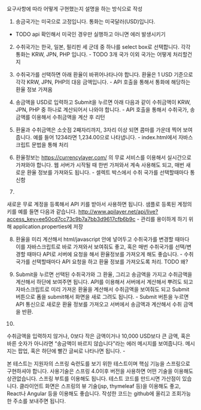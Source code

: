 요구사항에 따라 어떻게 구현했는지 설명을 하는 방식으로 작성 

1. 송금국가는 미국으로 고정입니다. 통화는 미국달러(USD)입니다.
- TODO api 확인해서 미국인 경우만 실행하고 아니면 에러 발생시키기 

2. 수취국가는 한국, 일본, 필리핀 세 군데 중 하나를 select box로 선택합니다. 각각 통화는 KRW, JPN, PHP 입니다.  - TODO 3개 국가 이외 국가는 어떻게 처리할건지  

3. 수취국가를 선택하면 아래 환율이 바뀌어나타나야 합니다. 환율은 1 USD 기준으로 각각 KRW, JPN, PHP의 대응 금액입니다. - API 호출을 통해서 통화에 해당하는 환율 정보 가져옴 


4. 송금액을 USD로 입력하고 Submit을 누르면 아래 다음과 같이 수취금액이 KRW, JPN, PHP 중 하나로 계산되어서 나와야 합니다. - API 호출을 통해서 수취국가, 송금액를 이용해서 수취금액을 계산 후 리턴 


5. 환율과 수취금액은 소숫점 2째자리까지, 3자리 이상 되면 콤마를 가운데 찍어 보여줍니다. 예를 들어 1234라면 1,234.00으로 나타냅니다. - index.html에서 자바스크립트 문법을 통해 처리 

6. 환율정보는 https://currencylayer.com/ 의 무료 서비스를 이용해서 실시간으로 가져와야 합니다. 웹 서버가 시작될 때 한번 가져와서 계속 사용해도 되고, 매번 새로운 환율 정보를 가져와도 됩니다. - 셀렉트 박스에서 수취 국가를 선택할때마다 통신함 

7. 
새로운 무료 계정을 등록해서 API 키를 받아서 사용하면 됩니다. 샘플로 등록된 계정의 키를 예를 들면 다음과 같습니다. http://www.apilayer.net/api/live?access_key=ee50cd7cc73c9b7a7bb3d9617cfb6b9c - 관리를 용이하게 하기 위해 application.properties에 저장 

8. 환율을 미리 계산해서 html/javascript 안에 넣어두고 수취국가를 변경할 때마다 이를 자바스크립트로 바로 가져와서 보여줘도 좋고,
혹은 매번 수취국가를 선택/변경할 때마다 API로 서버에 요청을 해서 환율정보를 가져오게 해도 좋습니다. - 수취 국가를 선택할때마다 API 요청을 하고 환율 정보를 가져오도록 처리. TODO 왜?

9. Submit을 누르면 선택된 수취국가와 그 환율, 그리고 송금액을 가지고 수취금액을 계산해서 하단에 보여주면 됩니다. API를 이용해서 서버에서 계산해서 뿌려도 되고 자바스크립트로 미리 가져온 환율을 계산해서 수취금액을 보여줘도 되고 Submit 버튼으로 폼을 submit해서 화면을 새로 그려도 됩니다. - Submit 버튼을 누르면 API 통신으로 새로운 환율 정보를 가져오고 서버에서 송금액과 계산해서 수취 금액을 반환. 

10. 
수취금액을 입력하지 않거나, 0보다 작은 금액이거나 10,000 USD보다 큰 금액, 혹은 바른 숫자가 아니라면 “송금액이 바르지 않습니다"라는 에러 메시지를 보여줍니다. 메시지는 팝업, 혹은 하단에 빨간 글씨로 나타나면 됩니다. - 


본 테스트는 지원자의 스프링 숙련도를 보기 위한 테스트이며 핵심 기능을 스프링으로 구현하셔야 합니다.
사용기술은 스프링 4.0이후 버전을 사용하면 어떤 기술을 이용해도 상관없습니다. 스프링 부트를 이용해도 됩니다.
테스트 코드를 만드시면 가산점이 있습니다.
클라이언트 화면은 스프링의 뷰 기술(jsp, thymeleaf 등)을 이용해도 좋고, React나 Angular 등을 이용해도 좋습니다.
작성한 코드는 github에 올리고 조회가능한 주소를 보내주면 됩니다.